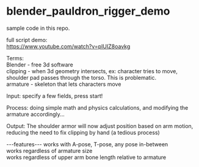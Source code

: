 # blender_pauldron_rigger_demo
sample code in this repo.

full script demo:</br>
https://www.youtube.com/watch?v=pIUIZ8oavkg

Terms:</br>
Blender - free 3d software</br>
clipping - when 3d geometry intersects, ex: character tries to move, shoulder pad passes through the torso. This is problematic.</br>
armature - skeleton that lets characters move</br>

Input:
specify a few fields, press start!</br>

Process:
doing simple math and physics calculations, and modifying the armature accordingly...</br>

Output:
The shoulder armor will now adjust position based on arm motion,</br>
reducing the need to fix clipping by hand (a tedious process)</br>


---features---
works with A-pose, T-pose, any pose in-between</br>
works regardless of armature size</br>
works regardless of upper arm bone length relative to armature</br>
